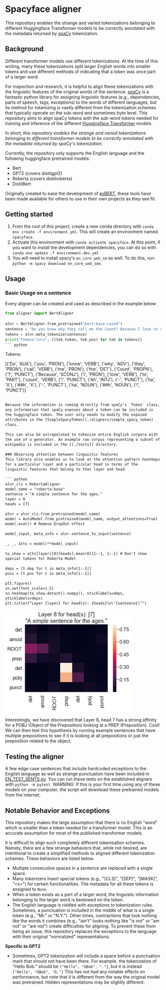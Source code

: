 # Spacyface aligner

This repository enables the strange and varied tokenizations belonging to different Huggingface Transformer models to be correctly annotated with the metadata returned by [spaCy](https://spacy.io/) tokenization.

## Background
Different transformer models use different tokenizations. At the time of this writing, many these tokenizations split larger English words into smaller tokens and use different methods of indicating that a token was once part of a larger word.

For inspection and research, it is helpful to align these tokenizations with the linguistic features of the original words of the sentence. [spaCy](https://spacy.io/) is a fantastic python library for assigning linguistic features (e.g., dependencies, parts of speech, tags, exceptions) to the words of different languages, but its method for tokenizing is vastly different from the tokenization schemes that typically operate on the sub-word and sometimes byte level. This repository aims to align spaCy tokens with the sub-word tokens needed for training and inference of the different [Huggingface Transformer](https://github.com/huggingface) models.

In short, *this repository enables the strange and varied tokenizations belonging to different transformer models to be correctly annotated with the metadata returned by spaCy's tokenization.*

Currently, the repository only supports the English language and the following huggingface pretrained models:

- Bert
- GPT2 (covers distilgpt2)
- Roberta (covers distilroberta)
- DistilBert

Originally created to ease the development of [exBERT](http://exbert.net/), these tools have been made available for others to use in their own projects as they see fit.

## Getting started
1. From the root of this project, create a new conda directory with `conda env create -f environment.yml`. This will create an environment named `spacyface`.
2. Activate this environment with `conda activate spacyface`. At this point, if you want to install the development dependencies, you can do so with `conda env update -f environment-dev.yml`
3. You will need to install spacy's `en_core_web_sm` as well. To do this, run: `python -m spacy download en_core_web_smo`

## Usage
### Basic Usage on a sentence
Every aligner can be created and used as described in the example below:

``` python
from aligner import BertAligner

alnr = BertAligner.from_pretrained("bert-base-cased")
sentence = "Do you know why they call me the Count? Because I love to count! Ah-hah-hah!"
tokens = alnr.meta_tokenize(sentence)
print("Tokens:\n\n", [(tok.token, tok.pos) for tok in tokens])
``` python

```
Tokens:

   [('Do', 'AUX'), ('you', 'PRON'), ('know', 'VERB'), ('why', 'ADV'), ('they', 'PRON'), ('call', 'VERB'), ('me', 'PRON'), ('the', 'DET'), ('Count', 'PROPN'), ('?', 'PUNCT'), ('Because', 'SCONJ'), ('I', 'PRON'), ('love', 'VERB'), ('to', 'PART'), ('count', 'VERB'), ('!', 'PUNCT'), ('Ah', 'INTJ'), ('-', 'PUNCT'), ('ha', 'X'), ('##h', 'X'), ('-', 'PUNCT'), ('ha', 'NOUN'), ('##h', 'NOUN'), ('!', 'PUNCT')]
```

Because the information is coming directly from spaCy's `Token` class, any information that spaCy exposes about a token can be included in the huggingface token. The user only needs to modify the exposed attributes in the [SimpleSpacyToken](./aligners/simple_spacy_token) class.

This can also be extrapolated to tokenize entire English corpora with the use of a generator. An example raw corpus representing a subset of wikipedia is included in the [[./tests]] directory.

### Observing attention between linguistic features
This library also enables us to look at the attention pattern heatmaps for a particular layer and a particular head in terms of the linguistic features that belong to that layer and head.

``` python
alnr_cls = RobertaAligner
model_name = "roberta-base"
sentence = "A simple sentence for the ages."
layer = 8
heads = [7]

alnr = alnr_cls.from_pretrained(model_name)
model = AutoModel.from_pretrained(model_name, output_attentions=True)
model.eval() # Remove DropOut effect

model_input, meta_info = alnr.sentence_to_input(sentence)

_, _, atts = model(**model_input)

to_show = atts[layer][0][heads].mean(0)[1:-1, 1:-1] # Don't show special tokens for Roberta Model

deps = [t.dep for t in meta_info[1:-1]]
poss = [t.pos for t in meta_info[1:-1]]

plt.figure()
sn.set(font_scale=1.5)
sn.heatmap(to_show.detach().numpy(), xticklabels=deps, yticklabels=deps)
plt.title(f"Layer {layer} for head(s): {heads}\n\"{sentence}\"")
```

![Attention heatmap Layer 8 head 7](./img/SampleHeatmap.png)

Interestingly, we have discovered that Layer 8, head 7 has a strong affinity for a POBJ (Object of the Preposition) looking at a PREP (Preposition). Cool! We can then test this hypothesis by running example sentences that have multiple prepositions to see if it is looking at all prepositions or just the preposition related to the object.


## Testing the aligner
A few edge case sentences that include hardcoded exceptions to the English language as well as strange punctuation have been included in [EN_TEST_SENTS.py](./aligner/tests/EN_TEST_SENTS.py). You can run these tests on the established aligners with `python -m pytest`. WARNING: If this is your first time using any of these models on your computer, the script will download these pretrained models from the internet.

## Notable Behavior and Exceptions
This repository makes the large assumption that there is no English "word" which is smaller than a token needed for a transformer model. This is an accurate assumption for most of the published transformer models.

It is difficult to align such completely different tokenization schemes. Namely, there are a few strange behaviors that, while not desired, are intentional to create a simplified methods to aligned different tokenization schemes. These behaviors are listed below.

- Multiple consecutive spaces in a sentence are replaced with a single space.
- Many tokenizers insert special tokens (e.g., "[CLS]", "[SEP]", "[MASK]", "\<s\>") for certain functionalities. The metadata for all these tokens is assigned to `None`.
- When a token exists as a part of a larger word, the linguistic information belonging to the larger word is bestowed on the token.
- The English language is riddled with exceptions to tokenization rules. Sometimes, a punctuation is included in the middle of what is a single token (e.g., "Mr." or "N.Y."). Other times, contractions that look nothing like the words it combines (e.g., "ain't" looks nothing like "is not" or "am not" or "are not") create difficulties for aligning. To prevent these from being an issue, this repository replaces the exceptions to the language with their original "normalized" representations.

**Specific to GPT2**
- Sometimes, GPT2 tokenization will include a space before a punctuation mark that should not have been there. For example, the tokenization of "Hello Bob." should be `["Hello", "ĠBob", "."]`, but it is instead `["Hello", "ĠBob", "Ġ."]` This has not had any notable effects on performance, but note that it is different from the way the original model was pretrained. Hidden representations may be slightly different.
